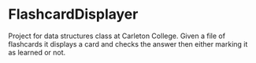 # FlashcardDisplayer
Project for data structures class at Carleton College. Given a file of flashcards it displays a card and checks the answer then either marking it as learned or not.
